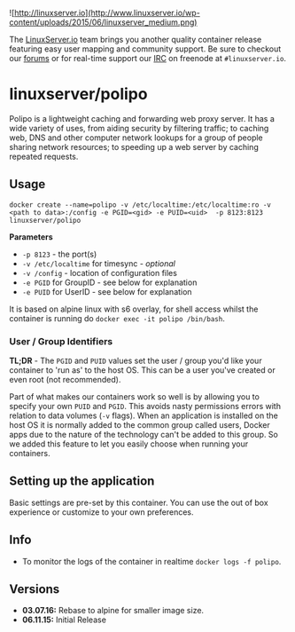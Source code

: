 ![http://linuxserver.io](http://www.linuxserver.io/wp-content/uploads/2015/06/linuxserver_medium.png)

The [LinuxServer.io](https://www.linuxserver.io/) team brings you another quality container release featuring easy user mapping and community support. Be sure to checkout our [forums](https://forum.linuxserver.io/index.php) or for real-time support our [IRC](https://www.linuxserver.io/index.php/irc/) on freenode at `#linuxserver.io`.

# linuxserver/polipo

Polipo is a lightweight caching and forwarding web proxy server. It has a wide variety of uses, from aiding security by filtering traffic; to caching web, DNS and other computer network lookups for a group of people sharing network resources; to speeding up a web server by caching repeated requests.

## Usage

```
docker create --name=polipo -v /etc/localtime:/etc/localtime:ro -v <path to data>:/config -e PGID=<gid> -e PUID=<uid>  -p 8123:8123 linuxserver/polipo
```

**Parameters**

* `-p 8123` - the port(s)
* `-v /etc/localtime` for timesync - *optional*
* `-v /config` - location of configuration files
* `-e PGID` for GroupID - see below for explanation
* `-e PUID` for UserID - see below for explanation

It is based on alpine linux with s6 overlay, for shell access whilst the container is running do `docker exec -it polipo /bin/bash`.

### User / Group Identifiers

**TL;DR** - The `PGID` and `PUID` values set the user / group you'd like your container to 'run as' to the host OS. This can be a user you've created or even root (not recommended).

Part of what makes our containers work so well is by allowing you to specify your own `PUID` and `PGID`. This avoids nasty permissions errors with relation to data volumes (`-v` flags). When an application is installed on the host OS it is normally added to the common group called users, Docker apps due to the nature of the technology can't be added to this group. So we added this feature to let you easily choose when running your containers.

## Setting up the application 

Basic settings are pre-set by this container.  You can use the out of box experience or customize to your own preferences.


## Info

* To monitor the logs of the container in realtime `docker logs -f polipo`.



## Versions

+ **03.07.16:** Rebase to alpine for smaller image size.
+ **06.11.15:** Initial Release
